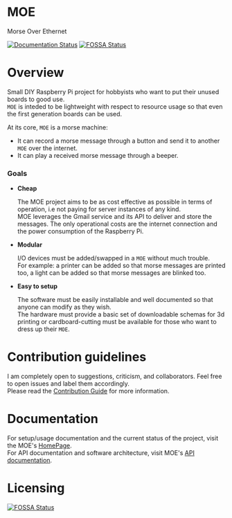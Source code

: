 # MOE

Morse Over Ethernet  

[![Documentation Status](https://readthedocs.org/projects/moe/badge/?version=latest)](https://moe.readthedocs.io/en/latest/?badge=latest)
[![FOSSA Status](https://app.fossa.io/api/projects/git%2Bgitlab.com%2Fcegal%2FMOE.svg?type=shield)](https://app.fossa.io/projects/git%2Bgitlab.com%2Fcegal%2FMOE?ref=badge_shield)

# Overview

Small DIY Raspberry Pi project for hobbyists who want to put their unused boards to good use.  
`MOE` is inteded to be lightweight with respect to resource usage so that even the first generation boards can be used.

At its core, `MOE` is a morse machine:
  - It can record a morse message through a button and send it to another `MOE` over the internet.
  - It can play a received morse message through a beeper.

### Goals
- __Cheap__

    The MOE project aims to be as cost effective as possible in terms of operation, i.e not paying for server instances of any kind.  
    MOE leverages the Gmail service and its API to deliver and store the messages. The only operational costs are the internet connection and the power consumption of the Raspberry Pi.

- __Modular__

    I/O devices must be added/swapped in a `MOE` without much trouble.  
    For example: a printer can be added so that morse messages are printed too, a light can be added so that morse messages are blinked too.

- __Easy to setup__

    The software must be easily installable and well documented so that anyone can modify as they wish.  
    The hardware must provide a basic set of downloadable schemas for 3d printing or cardboard-cutting must be available for those who want to dress up their `MOE`.

# Contribution guidelines

I am completely open to suggestions, criticism, and collaborators. Feel free to open issues and label them accordingly.  
Please read the [Contribution Guide](CONTRIBUTING.md) for more information.

# Documentation

For setup/usage documentation and the current status of the project, visit the MOE's [HomePage](http://cegal.gitlab.io/MOE/).  
For API documentation and software architecture, visit MOE's [API documentation](https://moe.readthedocs.io/en/latest/).


# Licensing

[![FOSSA Status](https://app.fossa.io/api/projects/git%2Bgitlab.com%2Fcegal%2FMOE.svg?type=large)](https://app.fossa.io/projects/git%2Bgitlab.com%2Fcegal%2FMOE?ref=badge_large)